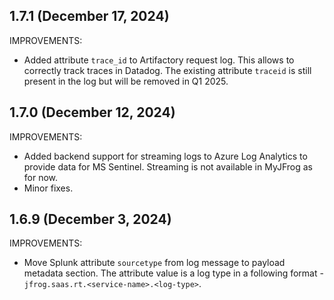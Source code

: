 ## 1.7.1 (December 17, 2024)

IMPROVEMENTS:

* Added attribute `trace_id` to Artifactory request log. This allows to correctly track traces in Datadog. The existing attribute `traceid` is still present in the log but will be removed in Q1 2025. 

## 1.7.0 (December 12, 2024)

IMPROVEMENTS:

* Added backend support for streaming logs to Azure Log Analytics to provide data for MS Sentinel. Streaming is not available in MyJFrog as for now.
* Minor fixes.

## 1.6.9 (December 3, 2024)

IMPROVEMENTS:

* Move Splunk attribute `sourcetype` from log message to payload metadata section. The attribute value is a log type in a following format - `jfrog.saas.rt.<service-name>.<log-type>`.
